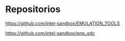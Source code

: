 # Repositorios


https://github.com/intel-sandbox/EMULATION_TOOLS

https://github.com/intel-sandbox/pnp_gdc


